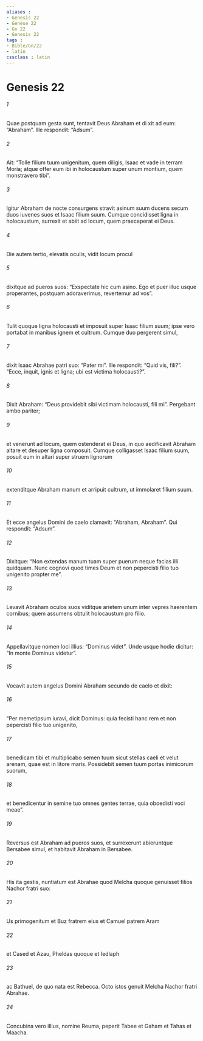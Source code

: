 ```yaml
---
aliases : 
- Genesis 22
- Genèse 22
- Gn 22
- Genesis 22
tags : 
- Bible/Gn/22
- latin
cssclass : latin
---
```


# Genesis 22

###### 1
Quae postquam gesta sunt, tentavit Deus Abraham et di xit ad eum: “Abraham”. Ille respondit: “Adsum”. 
###### 2
Ait: “Tolle filium tuum unigenitum, quem diligis, Isaac et vade in terram Moria; atque offer eum ibi in holocaustum super unum montium, quem monstravero tibi”.
###### 3
Igitur Abraham de nocte consurgens stravit asinum suum ducens secum duos iuvenes suos et Isaac filium suum. Cumque concidisset ligna in holocaustum, surrexit et abiit ad locum, quem praeceperat ei Deus. 
###### 4
Die autem tertio, elevatis oculis, vidit locum procul 
###### 5
dixitque ad pueros suos: “Exspectate hic cum asino. Ego et puer illuc usque properantes, postquam adoraverimus, revertemur ad vos”.
###### 6
Tulit quoque ligna holocausti et imposuit super Isaac filium suum; ipse vero portabat in manibus ignem et cultrum. Cumque duo pergerent simul, 
###### 7
dixit Isaac Abrahae patri suo: “Pater mi”. Ille respondit: “Quid vis, fili?”. “Ecce, inquit, ignis et ligna; ubi est victima holocausti?”. 
###### 8
Dixit Abraham: “Deus providebit sibi victimam holocausti, fili mi”. Pergebant ambo pariter; 
###### 9
et venerunt ad locum, quem ostenderat ei Deus, in quo aedificavit Abraham altare et desuper ligna composuit. Cumque colligasset Isaac filium suum, posuit eum in altari super struem lignorum 
###### 10
extenditque Abraham manum et arripuit cultrum, ut immolaret filium suum. 
###### 11
Et ecce angelus Domini de caelo clamavit: “Abraham, Abraham”. Qui respondit: “Adsum”. 
###### 12
Dixitque: “Non extendas manum tuam super puerum neque facias illi quidquam. Nunc cognovi quod times Deum et non pepercisti filio tuo unigenito propter me”. 
###### 13
Levavit Abraham oculos suos viditque arietem unum inter vepres haerentem cornibus; quem assumens obtulit holocaustum pro filio. 
###### 14
Appellavitque nomen loci illius: “Dominus videt”. Unde usque hodie dicitur: “In monte Dominus videtur”.
###### 15
Vocavit autem angelus Domini Abraham secundo de caelo et dixit: 
###### 16
“Per memetipsum iuravi, dicit Dominus: quia fecisti hanc rem et non pepercisti filio tuo unigenito, 
###### 17
benedicam tibi et multiplicabo semen tuum sicut stellas caeli et velut arenam, quae est in litore maris. Possidebit semen tuum portas inimicorum suorum, 
###### 18
et benedicentur in semine tuo omnes gentes terrae, quia oboedisti voci meae”.
###### 19
Reversus est Abraham ad pueros suos, et surrexerunt abieruntque Bersabee simul, et habitavit Abraham in Bersabee.
###### 20
His ita gestis, nuntiatum est Abrahae quod Melcha quoque genuisset filios Nachor fratri suo: 
###### 21
Us primogenitum et Buz fratrem eius et Camuel patrem Aram 
###### 22
et Cased et Azau, Pheldas quoque et Iedlaph 
###### 23
ac Bathuel, de quo nata est Rebecca. Octo istos genuit Melcha Nachor fratri Abrahae. 
###### 24
Concubina vero illius, nomine Reuma, peperit Tabee et Gaham et Tahas et Maacha.
